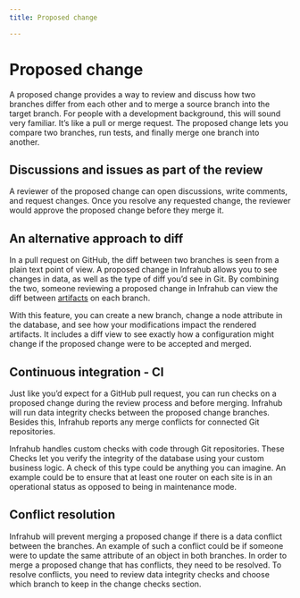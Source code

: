 ```yaml
---
title: Proposed change

---
```

# Proposed change

A proposed change provides a way to review and discuss how two branches differ from each other and to merge a source branch into the target branch. For people with a development background, this will sound very familiar. It’s like a pull or merge request. The proposed change lets you compare two branches, run tests, and finally merge one branch into another.

## Discussions and issues as part of the review

A reviewer of the proposed change can open discussions, write comments, and request changes. Once you resolve any requested change, the reviewer would approve the proposed change before they merge it.

## An alternative approach to diff

In a pull request on GitHub, the diff between two branches is seen from a plain text point of view. A proposed change in Infrahub allows you to see changes in data, as well as the type of diff you’d see in Git. By combining the two, someone reviewing a proposed change in Infrahub can view the diff between [artifacts](artifact) on each branch.

With this feature, you can create a new branch, change a node attribute in the database, and see how your modifications impact the rendered artifacts. It includes a diff view to see exactly how a configuration might change if the proposed change were to be accepted and merged.

## Continuous integration - CI

Just like you’d expect for a GitHub pull request, you can run checks on a proposed change during the review process and before merging. Infrahub will run data integrity checks between the proposed change branches. Besides this, Infrahub reports any merge conflicts for connected Git repositories.

Infrahub handles custom checks with code through Git repositories. These Checks let you verify the integrity of the database using your custom business logic. A check of this type could be anything you can imagine. An example could be to ensure that at least one router on each site is in an operational status as opposed to being in maintenance mode.

## Conflict resolution

Infrahub will prevent merging a proposed change if there is a data conflict between the branches. An example of such a conflict could be if someone were to update the same attribute of an object in both branches. In order to merge a proposed change that has conflicts, they need to be resolved. To resolve conflicts, you need to review data integrity checks and choose which branch to keep in the change checks section.
